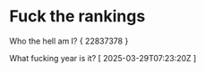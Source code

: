 # Fuck the rankings

Who the hell am I?
{ 22837378 }

What fucking year is it?
[ 2025-03-29T07:23:20Z ]
